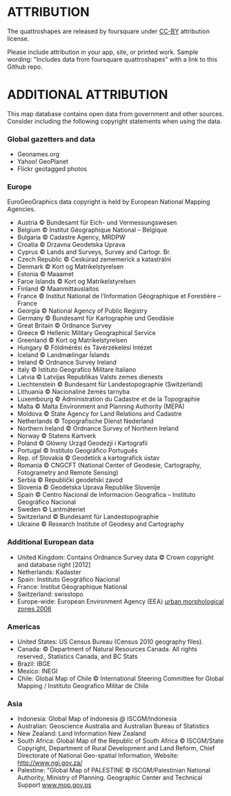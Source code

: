 # ATTRIBUTION

The quattroshapes are released by foursquare under [CC-BY](http://creativecommons.org/licenses/by/2.0/) attribution license.

Please include attribution in your app, site, or printed work. Sample wording: "Includes data from foursquare quattroshapes" with a link to this Github repo.

# ADDITIONAL ATTRIBUTION

This map database contains open data from government and other sources. Consider including the following copyright statements when using the data. 

### Global gazetters and data

* Geonames.org
* Yahoo! GeoPlanet
* Flickr geotagged photos

### Europe

EuroGeoGraphics data copyright is held by European National Mapping Agencies. 

* Austria © Bundesamt für Eich- und Vermessungswesen
* Belgium © Institut Géographique National – Belgique
* Bulgaria © Cadastre Agency, MRDPW
* Croatia © Drzavna Geodetska Uprava
* Cyprus © Lands and Surveys, Survey and Cartogr. Br.
* Czech Republic © Ceskúrad zememerick a katastrální
* Denmark © Kort og Matrikelstyrelsen
* Estonia © Maaamet
* Faroe Islands © Kort og Matrikelstyrelsen
* Finland © Maanmittauslaitos
* France © Institut National de l’Information Géographique et Forestière – France
* Georgia © National Agency of Public Registry
* Germany © Bundesamt für Kartographie und Geodäsie
* Great Britain © Ordnance Survey
* Greece © Hellenic Military Geographical Service
* Greenland © Kort og Matrikelstyrelsen
* Hungary © Földmérési és Távérzékelési Intézet
* Iceland © Landmælingar Íslands
* Ireland © Ordnance Survey Ireland
* Italy © Istituto Geografico Militare Italiano
* Latvia © Latvijas Republikas Valsts zemes dienests
* Liechtenstein © Bundesamt für Landestopographie (Switzerland)
* Lithuania © Nacionalinė žemės tarnyba
* Luxembourg © Administration du Cadastre et de la Topographie
* Malta © Malta Environment and Planning Authority (MEPA)
* Moldova © State Agency for Land Relations and Cadastre
* Netherlands © Topografische Dienst Nederland
* Northern Ireland © Ordnance Survey of Northern Ireland
* Norway © Statens Kartverk
* Poland © Główny Urząd Geodezji i Kartografii
* Portugal © Instituto Geográfico Português
* Rep. of Slovakia © Geodetick a kartografick ústav
* Romania © CNGCFT (National Center of Geodesie, Cartography, Fotogrametry and Remote Sensing)
* Serbia © Republički geodetski zavod
* Slovenia © Geodetska Uprava Republike Slovenije
* Spain © Centro Nacional de Informacion Geografica – Instituto Geográfico Nacional
* Sweden © Lantmäteriet
* Switzerland © Bundesamt für Landestopographie
* Ukraine © Research Institute of Geodesy and Cartography

### Additional European data

* United Kingdom: Contains Ordnance Survey data © Crown copyright and database right [2012]
* Netherlands: Kadaster
* Spain: Instituto Geográfico Nacional
* France: Institut Géographique National
* Switzerland: swisstopo
* Europe-wide: European Environment Agency (EEA) [urban morphological zones 2006](http://www.eea.europa.eu/data-and-maps/data/urban-morphological-zones-2006-umz2006-f3v0)

### Americas

* United States: US Census Bureau (Census 2010 geography files). 
* Canada: © Department of Natural Resources Canada. All rights reserved., Statistics Canada, and BC Stats
* Brazil: IBGE
* Mexico: INEGI
* Chile: Global Map of Chile © International Steering Committee for Global Mapping / Instituto Geografico Militar de Chile

### Asia

* Indonesia: Global Map of Indonesia @ ISCGM/Indonesia
* Australian: Geoscience Australia and Australian Bureau of Statistics
* New Zealand: Land Information New Zealand
* South Africa: Global Map of the Republic of South Africa © ISCGM/State Copyright, Department of Rural Development and Land Reform, Chief Directorate of National Geo-spatial Information, Website: http://www.ngi.gov.za/
* Palestine: "Global Map of PALESTINE © ISCGM/Palestinian National Authority, Ministry of Planning. Geographic Center and Technical Support www.mop.gov.ps